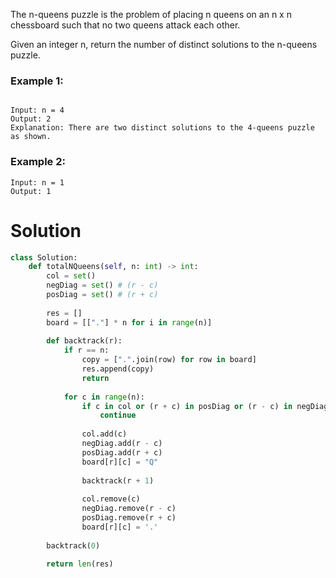 
The n-queens puzzle is the problem of placing n queens on an n x n chessboard such that no two queens attack each other.

Given an integer n, return the number of distinct solutions to the n-queens puzzle.

### Example 1:
```

Input: n = 4
Output: 2
Explanation: There are two distinct solutions to the 4-queens puzzle as shown.
```
### Example 2:
```
Input: n = 1
Output: 1
```

Solution 
========
``` python
class Solution:
    def totalNQueens(self, n: int) -> int:
        col = set()
        negDiag = set() # (r - c)
        posDiag = set() # (r + c)
        
        res = []
        board = [["."] * n for i in range(n)]
        
        def backtrack(r):
            if r == n:
                copy = [".".join(row) for row in board]
                res.append(copy)
                return
            
            for c in range(n):
                if c in col or (r + c) in posDiag or (r - c) in negDiag:
                    continue
                
                col.add(c)
                negDiag.add(r - c)
                posDiag.add(r + c)
                board[r][c] = "Q"
                
                backtrack(r + 1)
                
                col.remove(c)
                negDiag.remove(r - c)
                posDiag.remove(r + c)
                board[r][c] = '.'
            
        backtrack(0)
     
        return len(res)
````
